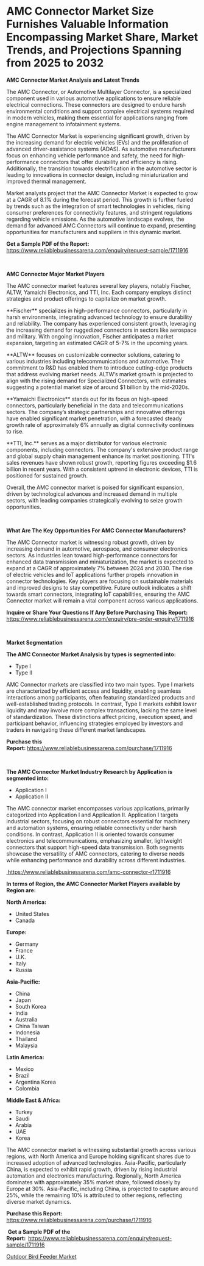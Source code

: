 <p><h1>AMC Connector Market Size Furnishes Valuable Information Encompassing Market Share, Market Trends, and Projections Spanning from 2025 to 2032</h1></p><p><strong>AMC Connector Market Analysis and Latest Trends</strong></p>
<p><p>The AMC Connector, or Automotive Multilayer Connector, is a specialized component used in various automotive applications to ensure reliable electrical connections. These connectors are designed to endure harsh environmental conditions and support complex electrical systems required in modern vehicles, making them essential for applications ranging from engine management to infotainment systems.</p><p>The AMC Connector Market is experiencing significant growth, driven by the increasing demand for electric vehicles (EVs) and the proliferation of advanced driver-assistance systems (ADAS). As automotive manufacturers focus on enhancing vehicle performance and safety, the need for high-performance connectors that offer durability and efficiency is rising. Additionally, the transition towards electrification in the automotive sector is leading to innovations in connector design, including miniaturization and improved thermal management.</p><p>Market analysts project that the AMC Connector Market is expected to grow at a CAGR of 8.1% during the forecast period. This growth is further fueled by trends such as the integration of smart technologies in vehicles, rising consumer preferences for connectivity features, and stringent regulations regarding vehicle emissions. As the automotive landscape evolves, the demand for advanced AMC Connectors will continue to expand, presenting opportunities for manufacturers and suppliers in this dynamic market.</p></p>
<p><strong>Get a Sample PDF of the Report:&nbsp;</strong> <a href="https://www.reliablebusinessarena.com/enquiry/request-sample/1711916?utm_campaign=3533&utm_medium=2&utm_source=Github&utm_content=ia&utm_term=27032025&utm_id=amc-connector">https://www.reliablebusinessarena.com/enquiry/request-sample/1711916</a></p>
<p>&nbsp;</p>
<p><strong>AMC Connector Major Market Players</strong></p>
<p><p>The AMC connector market features several key players, notably Fischer, ALTW, Yamaichi Electronics, and TTI, Inc. Each company employs distinct strategies and product offerings to capitalize on market growth.</p><p>**Fischer** specializes in high-performance connectors, particularly in harsh environments, integrating advanced technology to ensure durability and reliability. The company has experienced consistent growth, leveraging the increasing demand for ruggedized connectors in sectors like aerospace and military. With ongoing innovation, Fischer anticipates a market expansion, targeting an estimated CAGR of 5-7% in the upcoming years.</p><p>**ALTW** focuses on customizable connector solutions, catering to various industries including telecommunications and automotive. Their commitment to R&D has enabled them to introduce cutting-edge products that address evolving market needs. ALTW’s market growth is projected to align with the rising demand for Specialized Connectors, with estimates suggesting a potential market size of around $1 billion by the mid-2020s.</p><p>**Yamaichi Electronics** stands out for its focus on high-speed connectors, particularly beneficial in the data and telecommunications sectors. The company’s strategic partnerships and innovative offerings have enabled significant market penetration, with a forecasted steady growth rate of approximately 6% annually as digital connectivity continues to rise.</p><p>**TTI, Inc.** serves as a major distributor for various electronic components, including connectors. The company's extensive product range and global supply chain management enhance its market positioning. TTI's sales revenues have shown robust growth, reporting figures exceeding $1.6 billion in recent years. With a consistent uptrend in electronic devices, TTI is positioned for sustained growth.</p><p>Overall, the AMC connector market is poised for significant expansion, driven by technological advances and increased demand in multiple sectors, with leading companies strategically evolving to seize growth opportunities.</p></p>
<p>&nbsp;</p>
<p><strong>What Are The Key Opportunities For AMC Connector Manufacturers?</strong></p>
<p><p>The AMC Connector market is witnessing robust growth, driven by increasing demand in automotive, aerospace, and consumer electronics sectors. As industries lean toward high-performance connectors for enhanced data transmission and miniaturization, the market is expected to expand at a CAGR of approximately 7% between 2024 and 2030. The rise of electric vehicles and IoT applications further propels innovation in connector technologies. Key players are focusing on sustainable materials and improved designs to stay competitive. Future outlook indicates a shift towards smart connectors, integrating IoT capabilities, ensuring the AMC Connector market will remain a vital component across various applications.</p></p>
<p><strong>Inquire or Share Your Questions If Any Before Purchasing This Report:</strong> <a href="https://www.reliablebusinessarena.com/enquiry/pre-order-enquiry/1711916?utm_campaign=3533&utm_medium=2&utm_source=Github&utm_content=ia&utm_term=27032025&utm_id=amc-connector">https://www.reliablebusinessarena.com/enquiry/pre-order-enquiry/1711916</a></p>
<p>&nbsp;</p>
<p><strong>Market Segmentation</strong></p>
<p><strong>The AMC Connector Market Analysis by types is segmented into:</strong></p>
<p><ul><li>Type I</li><li>Type II</li></ul></p>
<p><p>AMC Connector markets are classified into two main types. Type I markets are characterized by efficient access and liquidity, enabling seamless interactions among participants, often featuring standardized products and well-established trading protocols. In contrast, Type II markets exhibit lower liquidity and may involve more complex transactions, lacking the same level of standardization. These distinctions affect pricing, execution speed, and participant behavior, influencing strategies employed by investors and traders in navigating these different market landscapes.</p></p>
<p><strong>Purchase this Report:&nbsp;</strong><a href="https://www.reliablebusinessarena.com/purchase/1711916?utm_campaign=3533&utm_medium=2&utm_source=Github&utm_content=ia&utm_term=27032025&utm_id=amc-connector">https://www.reliablebusinessarena.com/purchase/1711916</a></p>
<p>&nbsp;</p>
<p><strong>The AMC Connector Market Industry Research by Application is segmented into:</strong></p>
<p><ul><li>Application I</li><li>Application II</li></ul></p>
<p><p>The AMC connector market encompasses various applications, primarily categorized into Application I and Application II. Application I targets industrial sectors, focusing on robust connectors essential for machinery and automation systems, ensuring reliable connectivity under harsh conditions. In contrast, Application II is oriented towards consumer electronics and telecommunications, emphasizing smaller, lightweight connectors that support high-speed data transmission. Both segments showcase the versatility of AMC connectors, catering to diverse needs while enhancing performance and durability across different industries.</p></p>
<p><a href="https://www.reliablebusinessarena.com/amc-connector-r1711916?utm_campaign=3533&utm_medium=2&utm_source=Github&utm_content=ia&utm_term=27032025&utm_id=amc-connector">&nbsp;https://www.reliablebusinessarena.com/amc-connector-r1711916</a></p>
<p><strong>In terms of Region, the AMC Connector Market Players available by Region are:</strong></p>
<p>
    <p> <strong> North America: </strong>
        <ul>
            <li>United States</li>
            <li>Canada</li>
        </ul>
        </p> 
    <p> <strong> Europe: </strong>
        <ul>
            <li>Germany</li>
            <li>France</li>
            <li>U.K.</li>
            <li>Italy</li>
            <li>Russia</li>
        </ul>
        </p> 
    <p> <strong> Asia-Pacific: </strong>
        <ul>
            <li>China</li>
            <li>Japan</li>
            <li>South Korea</li>
            <li>India</li>
            <li>Australia</li>
            <li>China Taiwan</li>
            <li>Indonesia</li>
            <li>Thailand</li>
            <li>Malaysia</li>
        </ul>
        </p> 
    <p> <strong> Latin America: </strong>
        <ul>
            <li>Mexico</li>
            <li>Brazil</li>
            <li>Argentina Korea</li>
            <li>Colombia</li>
        </ul>
        </p> 
    <p> <strong> Middle East & Africa: </strong>
        <ul>
            <li>Turkey</li>
            <li>Saudi</li>
            <li>Arabia</li>
            <li>UAE</li>
            <li>Korea</li>
        </ul>
    </p>
    </p>
<p><p>The AMC connector market is witnessing substantial growth across various regions, with North America and Europe holding significant shares due to increased adoption of advanced technologies. Asia-Pacific, particularly China, is expected to exhibit rapid growth, driven by rising industrial automation and electronics manufacturing. Regionally, North America dominates with approximately 35% market share, followed closely by Europe at 30%. Asia-Pacific, including China, is projected to capture around 25%, while the remaining 10% is attributed to other regions, reflecting diverse market dynamics.</p></p>
<p><strong>Purchase this Report: </strong><a href="https://www.reliablebusinessarena.com/purchase/1711916?utm_campaign=3533&utm_medium=2&utm_source=Github&utm_content=ia&utm_term=27032025&utm_id=amc-connector">https://www.reliablebusinessarena.com/purchase/1711916</a></p>
<p>&nbsp;<strong>Get a Sample PDF of the Report:&nbsp;&nbsp;</strong><a href="https://www.reliablebusinessarena.com/enquiry/request-sample/1711916?utm_campaign=3533&utm_medium=2&utm_source=Github&utm_content=ia&utm_term=27032025&utm_id=amc-connector">https://www.reliablebusinessarena.com/enquiry/request-sample/1711916</a></p>
<p><strong></strong></p>
<p><p><a href="https://github.com/lecaneidreks/Market-Research-Report-List-1/blob/main/outdoor-bird-feeder-market.md?utm_campaign=3533&utm_medium=2&utm_source=Github&utm_content=ia&utm_term=27032025&utm_id=amc-connector">Outdoor Bird Feeder Market</a></p></p>
